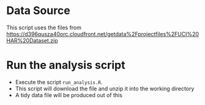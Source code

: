 # Data Source

This script uses the files from https://d396qusza40orc.cloudfront.net/getdata%2Fprojectfiles%2FUCI%20HAR%20Dataset.zip

# Run the analysis script

* Execute the script `run_analysis.R`.
* This script will download the file and unzip it into the working directory
* A tidy data file will be produced out of this
